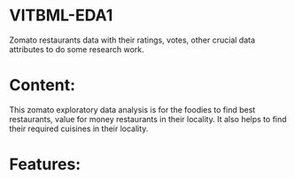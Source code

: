 # VITBML-EDA1
Zomato restaurants data with their ratings, votes, other crucial data attributes to do some research work.

# Content:

This zomato exploratory data analysis is for the foodies to find best restaurants, value for money restaurants in their locality. It also helps to find their required cuisines in their locality.

# Features:


